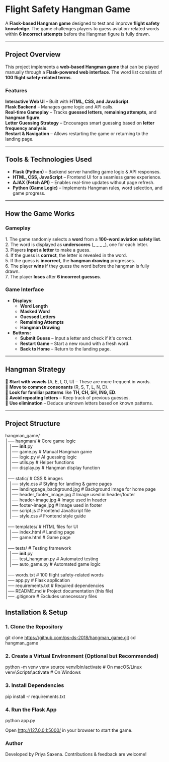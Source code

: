 # **Flight Safety Hangman Game** 

A **Flask-based Hangman game** designed to test and improve **flight safety knowledge**. The game challenges players to guess aviation-related words within **6 incorrect attempts** before the Hangman figure is fully drawn.  

---

## **Project Overview**  
This project implements a **web-based Hangman game** that can be played manually through a **Flask-powered web interface**. The word list consists of **100 flight safety-related terms**.  


### **Features**  
**Interactive Web UI** – Built with **HTML, CSS, and JavaScript**.  
**Flask Backend** – Manages game logic and API calls.  
**Real-time Gameplay** – Tracks **guessed letters**, **remaining attempts**, and **hangman figure**.  
**Letter Guessing Strategy** – Encourages smart guessing based on **letter frequency analysis**.  
**Restart & Navigation** – Allows restarting the game or returning to the landing page.  

---

## **Tools & Technologies Used**  
- **Flask (Python)** – Backend server handling game logic & API responses.  
- **HTML, CSS, JavaScript** – Frontend UI for a seamless game experience.  
- **AJAX (Fetch API)** – Enables real-time updates without page refresh.  
- **Python (Game Logic)** – Implements Hangman rules, word selection, and game progress.  

---

## **How the Game Works**  

### **Gameplay**  
1️. The game randomly selects a **word** from a **100-word aviation safety list**.  
2️. The word is displayed as **underscores** (_ _ _ _), one for each letter.  
3️. Players **input a letter** to make a guess.  
4️. If the guess is **correct**, the letter is revealed in the word.  
5️. If the guess is **incorrect**, the **hangman drawing** progresses.  
6️. The player **wins** if they guess the word before the hangman is fully drawn.  
7️. The player **loses** after **6 incorrect guesses**.  


### **Game Interface**  
- **Displays:**  
  - **Word Length**  
  - **Masked Word**  
  - **Guessed Letters**  
  - **Remaining Attempts**  
  - **Hangman Drawing**  
- **Buttons:**  
  - **Submit Guess** – Input a letter and check if it's correct.  
  - **Restart Game** – Start a new round with a fresh word.  
  - **Back to Home** – Return to the landing page.  

---

## **Hangman Strategy**  
🔹 **Start with vowels** (A, E, I, O, U) – These are more frequent in words.  
🔹 **Move to common consonants** (R, S, T, L, N, D).  
🔹 **Look for familiar patterns** like **TH, CH, SH, ING, ED**.  
🔹 **Avoid repeating letters** – Keep track of previous guesses.  
🔹 **Use elimination** – Deduce unknown letters based on known patterns.  

---

## Project Structure  

hangman_game/  
│── hangman/                        # Core game logic  
│   │── __init__.py                 
│   │── game.py                     # Manual Hangman game  
│   │── logic.py                    # AI guessing logic  
│   │── utils.py                    # Helper functions  
│   │── display.py                  # Hangman display function  
│  
│── static/                         # CSS & images  
│   │── style.css                   # Styling for landing & game pages  
│   │── landingpage_background.jpg  # Background image for home page  
│   │── header_footer_image.jpg     # Image used in header/footer  
│   │── header-image.jpg            # Image used in header  
│   │── footer-image.jpg            # Image used in footer  
│   │── script.js                   # Frontend JavaScript file  
│   │── style.css                   # Frontend style guide  
│  
│── templates/                      # HTML files for UI  
│   │── index.html                  # Landing page  
│   │── game.html                   # Game page  
│  
│── tests/                          # Testing framework  
│   │── __init__.py         
│   │── test_hangman.py             # Automated testing  
│   │── auto_game.py                # Automated game logic  
│  
│── words.txt                       # 100 flight safety-related words  
│── app.py                          # Flask application  
│── requirements.txt                # Required dependencies  
│── README.md                       # Project documentation (this file)  
│── .gitignore                      # Excludes unnecessary files  


## **Installation & Setup**  

### **1️. Clone the Repository**  

git clone https://github.com/ps-ds-2018/hangman_game.git
cd hangman_game


### **2️. Create a Virtual Environment (Optional but Recommended)**

python -m venv venv
source venv/bin/activate   # On macOS/Linux
venv\Scripts\activate      # On Windows

### **3️. Install Dependencies**

pip install -r requirements.txt

### **4. Run the Flask App**

python app.py

Open http://127.0.0.1:5000/ in your browser to start the game.

### **Author**

Developed by Priya Saxena. Contributions & feedback are welcome! 

